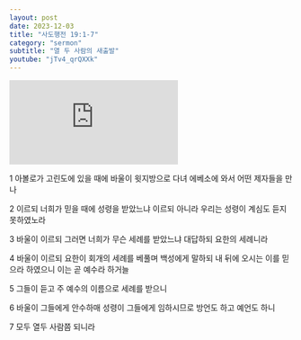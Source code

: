 ```yaml
---
layout: post
date: 2023-12-03
title: "사도행전 19:1-7"
category: "sermon"
subtitle: "열 두 사람의 새출발"
youtube: "jTv4_qrQXXk"
---
```


<div class="youtube margin-large">
    <iframe src="https://www.youtube.com/embed/jTv4_qrQXXk" title="YouTube video player" frameborder="0" allow="accelerometer; autoplay; clipboard-write; encrypted-media; gyroscope; picture-in-picture; web-share" allowfullscreen></iframe>
</div>

1 아볼로가 고린도에 있을 때에 바울이 윗지방으로 다녀 에베소에 와서 어떤 제자들을 만나

2 이르되 너희가 믿을 때에 성령을 받았느냐 이르되 아니라 우리는 성령이 계심도 듣지 못하였노라

3 바울이 이르되 그러면 너희가 무슨 세례를 받았느냐 대답하되 요한의 세례니라

4 바울이 이르되 요한이 회개의 세례를 베풀며 백성에게 말하되 내 뒤에 오시는 이를 믿으라 하였으니 이는 곧 예수라 하거늘

5 그들이 듣고 주 예수의 이름으로 세례를 받으니  

6 바울이 그들에게 안수하매 성령이 그들에게 임하시므로 방언도 하고 예언도 하니

7 모두 열두 사람쯤 되니라

